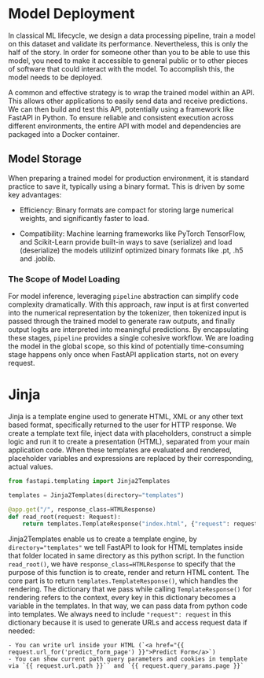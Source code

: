 

# Model Deployment
In classical ML lifecycle, we design a data processing pipeline, train a model on this dataset and validate its performance. Nevertheless, this is only the half of the story. In order for someone other than you to be able to use this model, you need to make it accessible to general public or to other pieces of software that could interact with the model. To accomplish this, the model needs to be deployed. 

A common and effective strategy is to wrap the trained model within an API. This allows other applications to easily send data and receive predictions. We can then build and test this API, potentially using a framework like FastAPI in Python. To ensure reliable and consistent execution across different environments, the entire API with model and dependencies are packaged into a Docker container. 

## Model Storage
When preparing a trained model for production environment, it is standard practice to save it, typically using a binary format. This is driven by some key advantages:

- Efficiency: Binary formats are compact for storing large numerical weights, and significantly faster to load.

- Compatibility: Machine learning frameworks like PyTorch TensorFlow, and Scikit-Learn provide built-in ways to save (serialize) and load (deserialize) the models utilizinf optimized binary formats like .pt, .h5 and .joblib. 


### The Scope of Model Loading
For model inference, leveraging `pipeline` abstraction can simplify code complexity dramatically. With this approach, raw input is at first converted into the numerical representation by the tokenizer, then  tokenized input is passed through the trained model to generate raw outputs, and finally output logits are interpreted into meaningful predictions. By encapsulating these stages, `pipeline` provides a single cohesive workflow. We are loading the model in the global scope, so this kind of potentially time-consuming stage happens only once when FastAPI application starts, not on every request. 


# Jinja
Jinja is a template engine used to generate HTML, XML or any other text based format, specifically returned to the user for HTTP response. We create a template text file, inject data with placeholders, construct a simple logic and run it to create a presentation (HTML), separated from your main application code. When these templates are evaluated and rendered, placeholder variables and expressions are replaced by their corresponding, actual values. 

```python
from fastapi.templating import Jinja2Templates

templates = Jinja2Templates(directory="templates")

@app.get("/", response_class=HTMLResponse)
def read_root(request: Request):
    return templates.TemplateResponse("index.html", {"request": request})
```

Jinja2Templates enable us to create a template engine, by `directory="templates"` we tell FastAPI to look for HTML templates inside that folder located in same directory as this python script. In the function `read_root()`, we have `response_class=HTMLResponse` to specify that the purpose of this function is to create, render and return HTML content. The core part is to return `templates.TemplateResponse()`, which handles the rendering. The dictionary that we pass while calling `TemplateResponse()` for rendering refers to the context, every key in this dictionary becomes a variable in the templates. In that way, we can pass data from python code into templates. We always need to include `"request": request` in this dictionary because it is used to generate URLs and access request data if needed:

    - You can write url inside your HTML (`<a href="{{ request.url_for('predict_form_page') }}">Predict Form</a>`)
    - You can show current path query parameters and cookies in template via `{{ request.url.path }}`` and `{{ request.query_params.page }}`